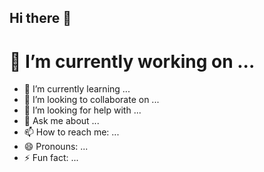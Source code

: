 ## Hi there 👋

<!--
**AbbasAlizada1380/AbbasAlizada1380** is a ✨ _special_ ✨ repository because its `README.md` (this file) appears on your GitHub profile.

Here are some ideas to get you started:
-->
# 🔭 I’m currently working on ...
- 🌱 I’m currently learning ...
- 👯 I’m looking to collaborate on ...
- 🤔 I’m looking for help with ...
- 💬 Ask me about ...
- 📫 How to reach me: ...
- 😄 Pronouns: ...
- ⚡ Fun fact: ...

